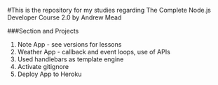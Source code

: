 #This is the repository for my studies regarding The Complete Node.js Developer Course 2.0 by Andrew Mead

###Section and Projects
1. Note App - see versions for lessons
2. Weather App - callback and event loops, use of APIs
3. Used handlebars as template engine
4. Activate gitignore
5. Deploy App to Heroku